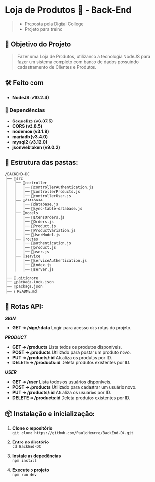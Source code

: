 # Loja de Produtos 🛒 - Back-End
> - Proposta pela Digital College  
> - Projeto para treino  
## 📍 Objetivo do Projeto
> Fazer uma Loja de Produtos, utilizando a tecnologia NodeJS para fazer um sistema completo com banco de dados possuindo cadastramento de Clientes e Produtos.

## 🛠️ Feito com
- **NodeJS (v10.2.4)**
### 🔧 Dependências
- **Sequelize (v6.37.5)**
- **CORS (v2.8.5)**
- **nodemon (v3.1.9)**
- **mariadb (v3.4.0)**
- **mysql2 (v3.12.0)**
- **jsonwebtoken (v9.0.2)**

## 🧱 Estrutura das pastas:
```
/BACKEND-DC  
│── 📁src  
│   │── 📁controller
│   │   │── 📜controllerAuthentication.js
│   │   │── 📜controllerProducts.js  
│   │   │── 📜controllerUser.js  
│   │── 📁database  
│   │   │── 📜database.js  
│   │   │── 📜sync-table-database.js
│   │── 📁models    
│   │   │── 📜ItensOrders.js  
│   │   │── 📜Orders.js  
│   │   │── 📜Product.js  
│   │   │── 📜ProductVariation.js  
│   │   │── 📜UserModel.js  
│   │── 📁routes
│   │   │── 📜authentication.js
│   │   │── 📜product.js  
│   │   │── 📜user.js  
│   │── 📁service
│   │   │── 📜serviceAuthentication.js
│   │   │── 📜index.js  
│   │   │── 📜server.js
│  
│── 📜.gitignore  
│── 📜package-lock.json  
│── 📜package.json  
│── ℹ README.md
```  

## 🚀 Rotas API:  
**_SIGN_**
- **GET ➜ /sign/:data** Login para acesso das rotas do projeto. 

**_PRODUCT_**  
- **GET ➜ /products** Lista todos os produtos disponíveis.  
- **POST ➜ /products** Utilizado para postar um produto novo.  
- **PUT ➜ /products/:id** Atualiza os produtos por ID.  
- **DELETE ➜ /products:id** Deleta produtos existentes por ID.
  
**_USER_**  
- **GET ➜ /user** Lista todos os usuários disponíveis.  
- **POST ➜ /products** Utilizado para cadastrar um usuário novo.  
- **PUT ➜ /products/:id** Atualiza os usuários por ID.  
- **DELETE ➜ /products:id** Deleta produtos existentes por ID.  

## 📦 Instalação e inicialização:

1. **Clone o repositório**  
```git clone https://github.com/PauloHenrrq/BackEnd-DC.git```

2. **Entre no diretório**  
```cd BackEnd-DC```

3. **Instale as depedências**  
```npm install```

4. **Execute o projeto**  
```npm run dev```
